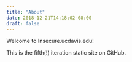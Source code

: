 ```yaml
---
title: "About"
date: 2018-12-21T14:18:02-08:00
draft: false
---
```

Welcome to Insecure.ucdavis.edu!

This is the fifth(!) iteration static site on GitHub.
